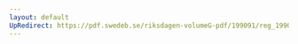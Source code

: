 ```yaml
---
layout: default
UpRedirect: https://pdf.swedeb.se/riksdagen-volumeG-pdf/199091/reg_199091/reg_199091_1169.pdf
---
```

